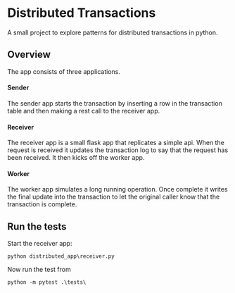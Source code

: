 # Distributed Transactions
A small project to explore patterns for distributed transactions in python.

## Overview
The app consists of three applications. 

#### Sender
The sender app starts the transaction by inserting a row in the transaction table and then making a rest call to the receiver app.

#### Receiver
The receiver app is a small flask app that replicates a simple api.  When the request is received it updates the transaction log to say that the request has been received.  It then kicks off the worker app.

#### Worker
The worker app simulates a long running operation.  Once complete it writes the final update into the transaction to let the original caller know that the transaction is complete.


## Run the tests
Start the receiver app:

```
python distributed_app\receiver.py
```

Now run the test from 

```
python -m pytest .\tests\
```